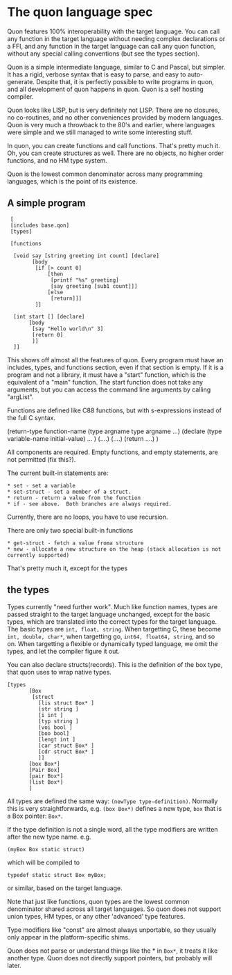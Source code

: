 # The quon language spec

Quon features 100% interoperability with the target language.  You can call any function in the target language without needing complex declarations or a FFI, and any function in the target language can call any quon function, without any special calling conventions (but see the types section).

Quon is a simple intermediate language, similar to C and Pascal, but simpler.  It has a rigid, verbose syntax that is easy to parse, and easy to auto-generate.  Despite that, it is perfectly possible to write programs in quon, and all development of quon happens in quon.  Quon is a self hosting compiler.

Quon looks like LISP, but is very definitely not LISP.  There are no closures, no co-routines, and no other conveniences provided by modern languages.  Quon is very much a throwback to the 80's and earlier, where languages were simple and we still managed to write some interesting stuff.

In quon, you can create functions and call functions.  That's pretty much it.  Oh, you can create structures as well.  There are no objects, no higher order functions, and no HM type system.

Quon is the lowest common denominator across many programming languages, which is the point of its existence.

## A simple program

     [
     [includes base.qon]
     [types]

     [functions

      [void say [string greeting int count] [declare]
            [body
             [if [> count 0]
                 [then
                  [printf "%s" greeting]
                  [say greeting [sub1 count]]]
                 [else
                  [return]]]
             ]]

      [int start [] [declare]
           [body
            [say "Hello world\n" 3]
            [return 0]
            ]]
      ]]

This shows off almost all the features of quon.  Every program must have an includes, types, and functions section, even if that section is empty.  If it is a program and not a library, it must have a "start" function, which is the equivalent of a "main" function.  The start function does not take any arguments, but you can access the command line arguments by calling "argList".

Functions are defined like C88 functions, but with s-expressions instead of the full C syntax.

(return-type function-name (type argname type argname ...)
	(declare
		(type variable-name initial-value)
		...
	)
	(....)
	(....)
	(return ....)
)


All components are required.  Empty functions, and empty statements, are not permitted (fix this?).

The current built-in statements are:

    * set - set a variable
    * set-struct - set a member of a struct.
    * return - return a value from the function
    * if - see above.  Both branches are always required.   

Currently, there are no loops, you have to use recursion.  

There are only two special built-in functions

    * get-struct - fetch a value froma structure
    * new - allocate a new structure on the heap (stack allocation is not currently supported)


That's pretty much it, except for the types

## the types

Types currently "need further work".  Much like function names, types are passed straight to the target language unchanged, except for the basic types, which are translated into the correct types for the target language.  The basic types are ```int, float, string```.  When targetting C, these become ```int, double, char*```, when targetting go, ```int64, float64, string```, and so on.  When targetting a flexible or dynamically typed language, we omit the types, and let the compiler figure it out.

You can also declare structs(records).  This is the definition of the box type, that quon uses to wrap native types.

    [types
           [Box
            [struct
              [lis struct Box* ]
              [str string ]
              [i int ]
              [typ string ]
              [voi bool ]
              [boo bool]
              [lengt int ]
              [car struct Box* ]
              [cdr struct Box* ]
              ]]
           [box Box*]
           [Pair Box]
           [pair Box*]
           [list Box*]
           ]

All types are defined the same way:  ```(newType type-definition)```.  Normally this is very straightforwards, e.g. ```(box Box*)``` defines a new type, ```box``` that is a Box pointer: ```Box*```.  

If the type definition is not a single word, all the type modifiers are written after the new type name.  e.g.

    (myBox Box static struct)

which will be compiled to

    typedef static struct Box myBox;

or similar, based on the target language.

Note that just like functions, quon types are the lowest common denominator shared across all target languages.  So quon does not support union types, HM types, or any other 'advanced' type features.

Type modifiers like "const" are almost always unportable, so they usually only appear in the platform-specific shims.

Quon does not parse or understand things like the * in ```Box*```, it treats it like another type.  Quon does not directly support pointers, but probably will later.

